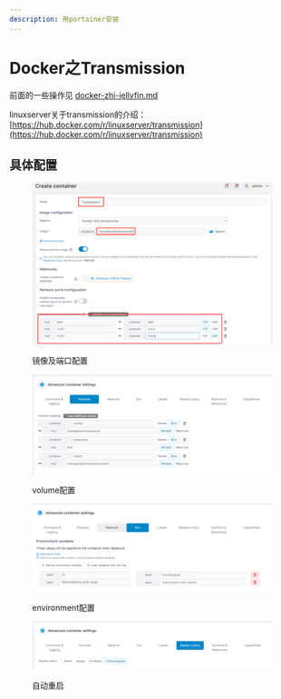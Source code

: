 ```yaml
---
description: 用portainer安装
---
```


# Docker之Transmission

前面的一些操作见 [docker-zhi-jellyfin.md](docker-zhi-jellyfin.md "mention")

linuxserver关于transmission的介绍： [https://hub.docker.com/r/linuxserver/transmission](https://hub.docker.com/r/linuxserver/transmission)

## 具体配置

<figure><img src="../.gitbook/assets/image (18).png" alt=""><figcaption><p>镜像及端口配置</p></figcaption></figure>

<figure><img src="../.gitbook/assets/image (16).png" alt=""><figcaption><p>volume配置</p></figcaption></figure>

<figure><img src="../.gitbook/assets/image (4).png" alt=""><figcaption><p>environment配置</p></figcaption></figure>

<figure><img src="../.gitbook/assets/image (17).png" alt=""><figcaption><p>自动重启</p></figcaption></figure>
